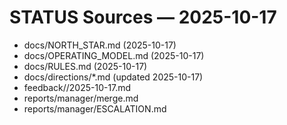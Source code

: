 # STATUS Sources — 2025-10-17
- docs/NORTH_STAR.md (2025-10-17)
- docs/OPERATING_MODEL.md (2025-10-17)
- docs/RULES.md (2025-10-17)
- docs/directions/*.md (updated 2025-10-17)
- feedback/<agent>/2025-10-17.md
- reports/manager/merge.md
- reports/manager/ESCALATION.md
